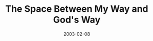 ---
layout: music 
title: "The Space Between My Way and God's Way"
series: "The Space Between"
date: 2003-02-08 
description: "We've somehow lost that healthy space between sanity and our maximum limits."
audio: "http://s3.amazonaws.com/crossroadsaudiomessages/My_Way_And_God's_Way.mp3"
audio-duration: "36:45"
src: "http://www.crossroads.net/players/media/series/bigscreen.spacebetwe.jpg"
---